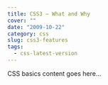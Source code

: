 ```yaml
---
title: CSS3 — What and Why
cover: ""
date: "2009-10-22"
category: css
slug: css3-features
tags:
  - css-latest-version
---
```

CSS basics content goes here...